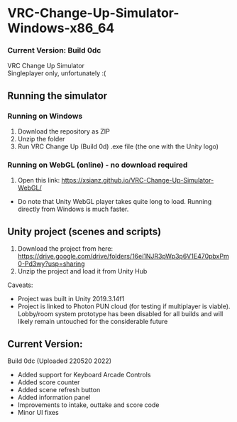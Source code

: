 # VRC-Change-Up-Simulator-Windows-x86_64
### Current Version: Build 0dc 

VRC Change Up Simulator </br> Singleplayer only, unfortunately :(

## Running the simulator
### Running on Windows 
1. Download the repository as ZIP
2. Unzip the folder
3. Run VRC Change Up (Build 0d) .exe file (the one with the Unity logo)

### Running on WebGL (online) - no download required
1. Open this link: https://xsianz.github.io/VRC-Change-Up-Simulator-WebGL/ 
- Do note that Unity WebGL player takes quite long to load. Running directly from Windows is much faster.

## Unity project (scenes and scripts)
1. Download the project from here: https://drive.google.com/drive/folders/16ei1NJR3pWp3p6V1E470pbxPm0-Pd3wy?usp=sharing
2. Unzip the project and load it from Unity Hub

Caveats: 
- Project was built in Unity 2019.3.14f1
- Project is linked to Photon PUN cloud (for testing if multiplayer is viable). Lobby/room system prototype has been disabled for all builds and will likely remain untouched for the considerable future

## Current Version:
Build 0dc (Uploaded 220520 2022) 
- Added support for Keyboard Arcade Controls 
- Added score counter 
- Added scene refresh button 
- Added information panel 
- Improvements to intake, outtake and score code
- Minor UI fixes
